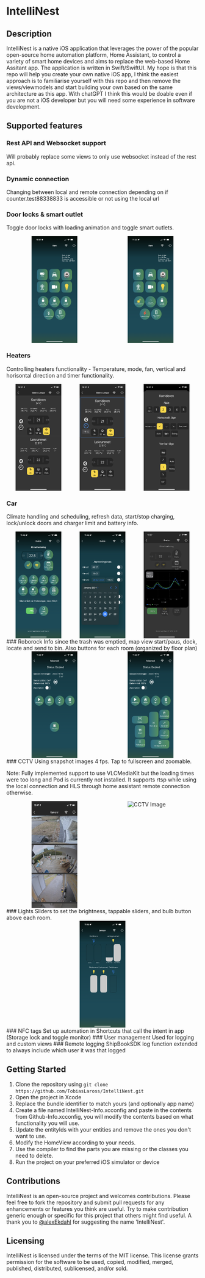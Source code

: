 # IntelliNest

## Description
IntelliNest is a native iOS application that leverages the power of the popular open-source home automation platform, Home Assistant, to control a variety of smart home devices and aims to replace the web-based Home Assitant app. The application is written in Swift/SwiftUI. My hope is that this repo will help you create your own native iOS app, I think the easiest approach is to familiarise yourself with this repo and then remove the views/viewmodels and start building your own based on the same architecture as this app. 
With chatGPT I think this would be doable even if you are not a iOS developer but you will need some experience in software development.

## Supported features
### Rest API and Websocket support
Will probably replace some views to only use websocket instead of the rest api.
### Dynamic connection
Changing between local and remote connection depending on if counter.test88338833 is accessible or not using the local url
### Door locks & smart outlet
Toggle door locks with loading animation and toggle smart outlets.
 <div style="display: flex; justify-content: space-around;">
  <img src="https://github.com/TobiasLaross/IntelliNest/blob/main/Images/Home.PNG" alt="Home Image" width="120" height="280"/>
  <img src="https://github.com/TobiasLaross/IntelliNest/blob/main/Images/Home2.PNG" alt="Home Image" width="120" height="280"/>
 </div>

### Heaters
 Controlling heaters functionality - Temperature, mode, fan, vertical and horisontal direction and timer functionality.
 <div style="display: flex; justify-content: space-around;">
  <img src="https://github.com/TobiasLaross/IntelliNest/blob/main/Images/Heater.PNG" alt="Heater Image" width="120" height="280"/>
  <img src="https://github.com/TobiasLaross/IntelliNest/blob/main/Images/Heater2.PNG" alt="Heater Image" width="120" height="280"/>
  <img src="https://github.com/TobiasLaross/IntelliNest/blob/main/Images/Heater3.PNG" alt="Heater Image" width="120" height="280"/>
 </div>
 
### Car
Climate handling and scheduling, refresh data, start/stop charging, lock/unlock doors and charger limit and battery info.
 <div style="display: flex; justify-content: space-around;">
  <img src="https://github.com/TobiasLaross/IntelliNest/blob/main/Images/Car.PNG" alt="Car Image" width="120" height="280"/>
  <img src="https://github.com/TobiasLaross/IntelliNest/blob/main/Images/Car2.PNG" alt="Car Image" width="120" height="280"/>
  <img src="https://github.com/TobiasLaross/IntelliNest/blob/main/Images/Car3.PNG" alt="Car Image" width="120" height="280"/>
 </div>
### Roborock
Info since the trash was emptied, map view start/paus, dock, locate and send to bin. Also buttons for each room (organized by floor plan)
 <div style="display: flex; justify-content: space-around;">
  <img src="https://github.com/TobiasLaross/IntelliNest/blob/main/Images/Vacuum.PNG" alt="Vacuum Image" width="120" height="280"/>
  <img src="https://github.com/TobiasLaross/IntelliNest/blob/main/Images/Vacuum2.PNG" alt="Vacuum Image" width="120" height="280"/>
 </div>
### CCTV
Using snapshot images 4 fps. Tap to fullscreen and zoomable.

Note: Fully implemented support to use VLCMediaKit but the loading times were too long and Pod is currently not installed. It supports rtsp while using the local connection and HLS through home assistant remote connection otherwise.
 <div style="display: flex; justify-content: space-around;">
  <img src="https://github.com/TobiasLaross/IntelliNest/blob/main/Images/CCTV.PNG" alt="CCTV Image" width="120" height="280"/>
  <img src="https://github.com/TobiasLaross/IntelliNest/blob/main/Images/CCTV2.PNG" alt="CCTV Image" width="120" height="280"/>
 </div>
### Lights
Sliders to set the brightness, tappable sliders, and bulb button above each room.
 <div style="display: flex; justify-content: space-around;">
  <img src="https://github.com/TobiasLaross/IntelliNest/blob/main/Images/Lights.PNG" alt="Lights Image" width="120" height="280"/>
 </div>
### NFC tags
Set up automation in Shortcuts that call the intent in app (Storage lock and toggle monitor)
### User management
Used for logging and custom views
### Remote logging
ShipBookSDK log function extended to always include which user it was that logged

## Getting Started
1. Clone the repository using `git clone https://github.com/TobiasLaross/IntelliNest.git`
2. Open the project in Xcode
3. Replace the bundle identifier to match yours (and optionally app name)
4. Create a file named IntelliNest-Info.xcconfig and paste in the contents from Github-Info.xcconfig, you will modify the contents based on what functionality you will use.
5. Update the entityIds with your entities and remove the ones you don't want to use.
6. Modify the HomeView according to your needs.
7. Use the compiler to find the parts you are missing or the classes you need to delete.
9. Run the project on your preferred iOS simulator or device

## Contributions
IntelliNest is an open-source project and welcomes contributions. Please feel free to fork the repository and submit pull requests for any enhancements or features you think are useful. Try to make contribution generic enough or specific for this project that others might find useful.
A thank you to [@alexEkdahl](https://github.com/alexEkdahl) for suggesting the name 'IntelliNest'.

## Licensing
IntelliNest is licensed under the terms of the MIT license. This license grants permission for the software to be used, copied, modified, merged, published, distributed, sublicensed, and/or sold.
